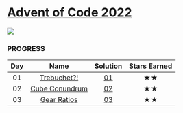 # [Advent of Code 2022](https://adventofcode.com/2023)

![](https://img.shields.io/badge/stars%20⭐-2-yellow)

### PROGRESS

| Day |                         Name                          | Solution | Stars Earned |
| :-: | :---------------------------------------------------: | :------: | :----------: |
| 01  |  [Trebuchet?!](https://adventofcode.com/2023/day/1)   | [01](01) |      ★★      |
| 02  | [Cube Conundrum](https://adventofcode.com/2023/day/2) | [02](02) |      ★★      |
| 03  |  [Gear Ratios](https://adventofcode.com/2023/day/3)   | [03](03) |      ★★      |
